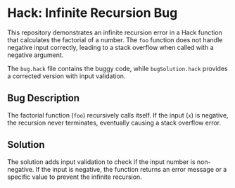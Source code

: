 # Hack: Infinite Recursion Bug

This repository demonstrates an infinite recursion error in a Hack function that calculates the factorial of a number. The `foo` function does not handle negative input correctly, leading to a stack overflow when called with a negative argument.

The `bug.hack` file contains the buggy code, while `bugSolution.hack` provides a corrected version with input validation.

## Bug Description

The factorial function (`foo`) recursively calls itself. If the input (`x`) is negative, the recursion never terminates, eventually causing a stack overflow error.

## Solution

The solution adds input validation to check if the input number is non-negative. If the input is negative, the function returns an error message or a specific value to prevent the infinite recursion.